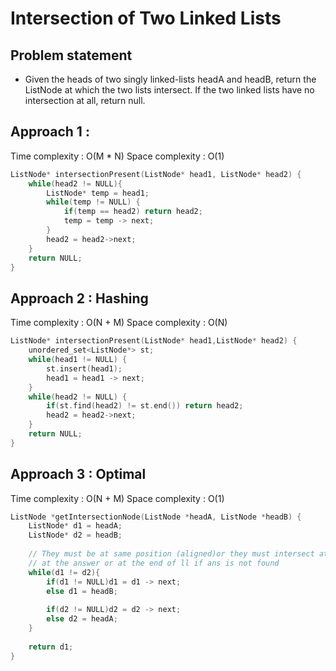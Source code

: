 # Intersection of Two Linked Lists

## Problem statement 

- Given the heads of two singly linked-lists headA and headB, return the ListNode at which the two lists intersect. If the two linked lists have no intersection at all, return null.

## Approach 1 : 

Time complexity : O(M * N) 
Space complexity : O(1)

```cpp
ListNode* intersectionPresent(ListNode* head1, ListNode* head2) {
    while(head2 != NULL){
        ListNode* temp = head1;
        while(temp != NULL) {
            if(temp == head2) return head2;
            temp = temp -> next;
        }
        head2 = head2->next;
    }
    return NULL;
}
```

## Approach 2 : Hashing

Time complexity : O(N + M)
Space complexity : O(N)

```cpp
ListNode* intersectionPresent(ListNode* head1,ListNode* head2) {
    unordered_set<ListNode*> st;
    while(head1 != NULL) {
        st.insert(head1);
        head1 = head1 -> next;
    }
    while(head2 != NULL) {
        if(st.find(head2) != st.end()) return head2;
        head2 = head2->next;
    }
    return NULL;
}
```

## Approach 3 : Optimal 

Time complexity : O(N + M)
Space complexity : O(1)

```cpp
ListNode *getIntersectionNode(ListNode *headA, ListNode *headB) {
    ListNode* d1 = headA;
    ListNode* d2 = headB;
    
    // They must be at same position (aligned)or they must intersect at some time, either it can intersect 
    // at the answer or at the end of ll if ans is not found
    while(d1 != d2){
        if(d1 != NULL)d1 = d1 -> next;
        else d1 = headB;
        
        if(d2 != NULL)d2 = d2 -> next;
        else d2 = headA;
    }
    
    return d1;
}
```